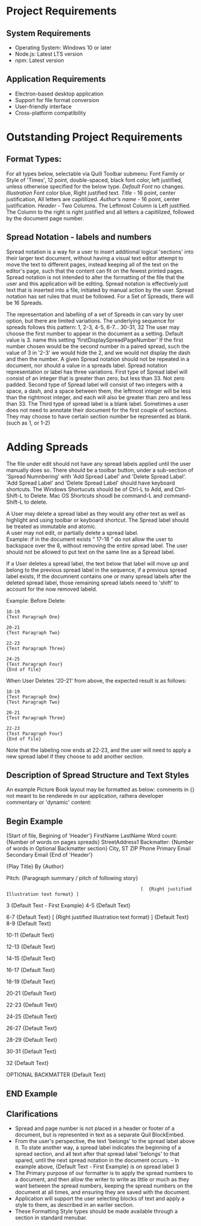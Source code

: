 # Project Requirements

## System Requirements
- Operating System: Windows 10 or later
- Node.js: Latest LTS version
- npm: Latest version

## Application Requirements
- Electron-based desktop application
- Support for file format conversion
- User-friendly interface
- Cross-platform compatibility

# Outstanding Project Requirements

## Format Types:
For all types below, selectable via Quill Toolbar submenu: 
Font Family or Style of 'Times', 12 point, double-spaced, black font color, left justified, unless otherwise specified for the below type.
*Default Font* no changes.
*Illustration* Font color blue, Right justified text. 
*Title* -  16 point, center justification, All letters are capitilized.
*Author’s name* - 16 point, center justification.
*Header* - Two Columns.  The Leftmost Column is Left justified.  The Column to the right is right justified and all letters a capitilized, followed by the document page number.

 
## Spread Notation - labels and numbers
Spread notation is a way for a user to insert additional logical 'sections' into their larger text document, without having a visual text editor attempt to move the text to different pages, instead keeping all of the text on the editor's page, such that the content can fit on the fewest printed pages.
Spread notation is not intended to alter the formatting of the file that the user and this application will be editing.
Spread notation is effectively just text that is inserted into a file, initiated by manual action by the user.
Spread notation has set rules that must be followed.
For a Set of Spreads, there will be 16 Spreads.  

The representation and labelling of a set of Spreads in can vary by user option, but there are limited variations.
The underlying sequence for spreads follows this pattern: 1, 2-3, 4-5, 6-7... 30-31, 32
The user may choose the first number to appear in the document as a setting.  Default value is 3.  name this setting 'firstDisplaySpreadPageNumber'
If the first number chosen would be the second number in a paired spread, such the value of 3 in '2-3' we would hide the 2, and we would not display the dash and then the number.
A given Spread notation should not be repeated in a document, nor should a value in a spreads label.
Spread notation representation or label has three variations.
First type of Spread label will consist of an integer that is greater than zero, but less than 33. Not zero padded.
Second type of Spread label will consist of two integers with a space, a dash, and a space between them, the leftmost integer will be less than the rightmost integer, and each will also be greater than zero and less than 33.
The Third type of spread label is a blank label.  Sometimes a user does not need to annotate their document for the first couple of sections.  They may choose to have certain section number be represented as blank.  (such as 1, or 1-2)


# Adding Spreads
The file under edit should not have any spread labels applied until the user manually does so.
There should be a toolbar button, under a sub-section of 'Spread Numnbering' with 'Add Spread Label' and 'Delete Spread Label'.  
'Add Spread Label' and 'Delete Spread Label' should have keyboard shortcuts.
The Windows Shortucuts should be of Ctrl-L to Add, and Ctrl-Shift-L to Delete.
Mac OS Shortcuts shoudl be command-L and command-Shift-L to delete.

A User may delete a spread label as they would any other text as well as highlight and using toolbar or keyboard shortcut.
The Spread label should be treated as immutable and atomic.  
A user may not edit, or partially delete a spread label.  
Example:  if in the document exists " 17-18 " do not allow the user to backspace over the 8, without removing the entire spread label.
The user should not be allowed to put text on the same line as a Spread label.

If a User deletes a spread label, the text below that label will move up and belong to the previous spread label in the sequence, if a previous spread label exists,
If the documnent contains one or many spread labels after the deleted spread label, those remaining spread labels neeed to 'shift' to account for the now removed labeld.

Example:
Before Delete:

```
18-19
{Test Paragraph One}
 
20-21
{Test Paragraph Two}
 
22-23
{Test Paragraph Three}
 
24-25
{Test Paragraph Four}
{End of file}
```

When User Deletes '20-21' from above, the expected result is as follows:
```
18-19
{Test Paragraph One}
{Test Paragraph Two}
 
20-21
{Test Paragraph Three}
 
22-23
{Test Paragraph Four}
{End of file}
```

Note that the labeling now ends at 22-23, and the user will need to apply a new spread label if they choose to add another section.


## Description of Spread Structure and Text Styles
An example Picture Book layout may be formatted as below:
comments in {} not meant to be renderede in our application, rathera developer commentary or 'dynamic' content:

## Begin Example
{Start of file, Begining of 'Header'}
FirstName LastName								Word count: {Number of words on pages spreads} 
StreetAddress1								    Backmatter: {Number of words in Optional Backmatter section}
City, ST ZIP
Phone
Primary Email
Secondary Email
{End of 'Header'}


{Play Title}
By {Author}

Pitch: {Paragraph summary / pitch of following story}

                                                      [  {Right justified Illustration text format} ]
3 
{Default Text - First Example}
4-5
{Default Text}
 
6-7
{Default Text}
                                                     [  {Right justified Illustration text format} ]
{Default Text}
8-9
{Default Text}
 
10-11
{Default Text}
 
12-13
{Default Text}
 
14-15
{Default Text}
 
16-17
{Default Text}
 
18-19
{Default Text}
 
20-21
{Default Text}
 
22-23
{Default Text}
 
24-25
{Default Text}
 
26-27
{Default Text}
 
28-29
{Default Text}
 
30-31
{Default Text}

32
{Default Text}

OPTIONAL BACKMATTER
{Default Text}
## END Example


## Clarifications
 - Spread and page number is not placed in a header or footer of a document, but is represented in text as a separate Quil BlockEmbed.  
 - From the user's perspective, the text 'belongs' to the spread label above it.  To state another way, a spread label indicates the beginning of a spread section, and all text after that spread label 'belongs' to that spared, until the next spread notation in the document occurs. 
        - In example above, {Default Text - First Example} is on spread label 3
 -  The Primary purpose of our formatter is to apply the spread numbers to a document, and then allow the writer to write as little or much as they want between the spread numbers, keeping the spread numbers on the document at all times, and ensuring they are saved with the document.
 - Application will support the user selecting blocks of text and apply a style to them, as described in an earlier section.
 - These Formatting Style types should be made available through a section in standard menubar.